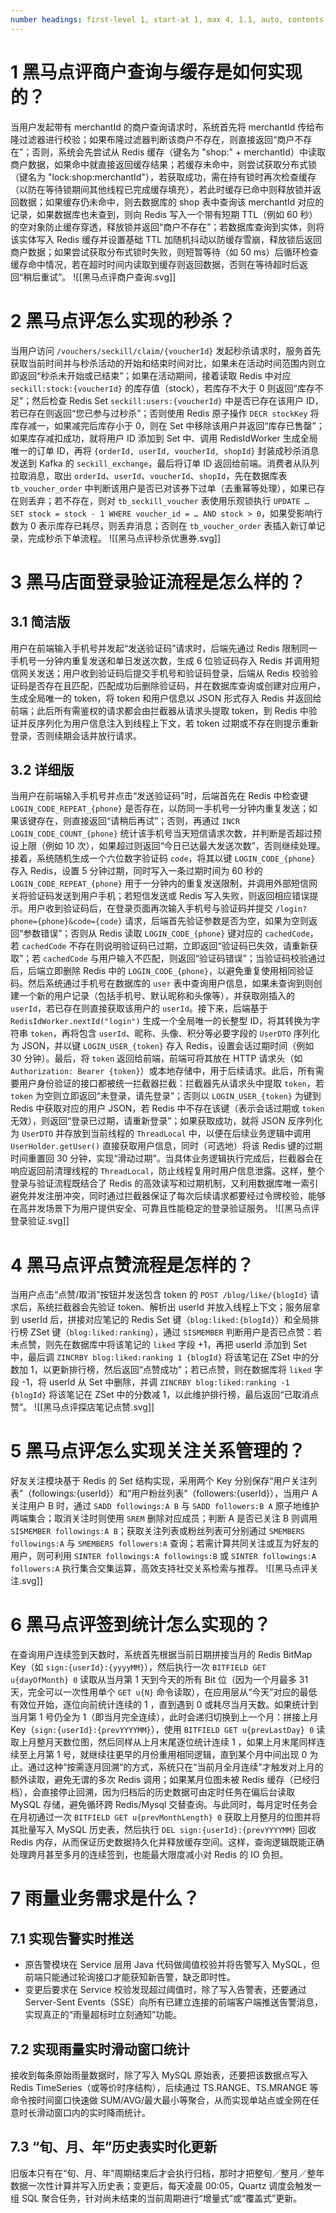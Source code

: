 ```yaml
---
number headings: first-level 1, start-at 1, max 4, 1.1, auto, contents ^toc
---
```

# 1 黑马点评商户查询与缓存是如何实现的？

当用户发起带有 merchantId 的商户查询请求时，系统首先将 merchantId 传给布隆过滤器进行校验；如果布隆过滤器判断该商户不存在，则直接返回“商户不存在”；否则，系统会先尝试从 Redis 缓存（键名为 "shop:" + merchantId）中读取商户数据，如果命中就直接返回缓存结果；若缓存未命中，则尝试获取分布式锁（键名为 "lock:shop:merchantId"），若获取成功，需在持有锁时再次检查缓存（以防在等待锁期间其他线程已完成缓存填充），若此时缓存已命中则释放锁并返回数据；如果缓存仍未命中，则去数据库的 shop 表中查询该 merchantId 对应的记录，如果数据库也未查到，则向 Redis 写入一个带有短期 TTL（例如 60 秒）的空对象防止缓存穿透，释放锁并返回“商户不存在”；若数据库查询到实体，则将该实体写入 Redis 缓存并设置基础 TTL 加随机抖动以防缓存雪崩，释放锁后返回商户数据；如果尝试获取分布式锁时失败，则短暂等待（如 50 ms）后循环检查缓存命中情况，若在超时时间内读取到缓存则返回数据，否则在等待超时后返回“稍后重试”。
![[黑马点评商户查询.svg]]

# 2 黑马点评怎么实现的秒杀？

当用户访问 `/vouchers/seckill/claim/{voucherId}` 发起秒杀请求时，服务首先获取当前时间并与秒杀活动的开始和结束时间对比，如果未在活动时间范围内则立即返回“秒杀未开始或已结束”；如果在活动期间，接着读取 Redis 中对应 `seckill:stock:{voucherId}` 的库存值（stock），若库存不大于 0 则返回“库存不足”；然后检查 Redis Set `seckill:users:{voucherId}` 中是否已存在该用户 ID，若已存在则返回“您已参与过秒杀”；否则使用 Redis 原子操作 `DECR stockKey` 将库存减一，如果减完后库存小于 0，则在 Set 中移除该用户并返回“库存已售罄”；如果库存减扣成功，就将用户 ID 添加到 Set 中、调用 RedisIdWorker 生成全局唯一的订单 ID，再将 `{orderId, userId, voucherId, shopId}` 封装成秒杀消息发送到 Kafka 的 `seckill_exchange`，最后将订单 ID 返回给前端。消费者从队列拉取消息，取出 `orderId`、`userId`、`voucherId`、`shopId`，先在数据库表 `tb_voucher_order` 中判断该用户是否已对该券下过单（去重幂等处理），如果已存在则丢弃；若不存在，则对 `tb_seckill_voucher` 表使用乐观锁执行 `UPDATE … SET stock = stock - 1 WHERE voucher_id = … AND stock > 0`，如果受影响行数为 0 表示库存已耗尽，则丢弃消息；否则在 `tb_voucher_order` 表插入新订单记录，完成秒杀下单流程。
![[黑马点评秒杀优惠券.svg]]

# 3 黑马店面登录验证流程是怎么样的？

## 3.1 简洁版

用户在前端输入手机号并发起“发送验证码”请求时，后端先通过 Redis 限制同一手机号一分钟内重复发送和单日发送次数，生成 6 位验证码存入 Redis 并调用短信网关发送；用户收到验证码后提交手机号和验证码登录，后端从 Redis 校验验证码是否存在且匹配，匹配成功后删除验证码，并在数据库查询或创建对应用户，生成全局唯一的 token，将 token 和用户信息以 JSON 形式存入 Redis 并返回给前端；此后所有需鉴权的请求都会由拦截器从请求头提取 token，到 Redis 中验证并反序列化为用户信息注入到线程上下文，若 token 过期或不存在则提示重新登录，否则续期会话并放行请求。

## 3.2 详细版

当用户在前端输入手机号并点击“发送验证码”时，后端首先在 Redis 中检查键 `LOGIN_CODE_REPEAT_{phone}` 是否存在，以防同一手机号一分钟内重复发送；如果该键存在，则直接返回“请稍后再试”；否则，再通过 `INCR LOGIN_CODE_COUNT_{phone}` 统计该手机号当天短信请求次数，并判断是否超过预设上限（例如 10 次），如果超过则返回“今日已达最大发送次数”，否则继续处理。接着，系统随机生成一个六位数字验证码 `code`，将其以键 `LOGIN_CODE_{phone}` 存入 Redis，设置 5 分钟过期，同时写入一条过期时间为 60 秒的 `LOGIN_CODE_REPEAT_{phone}` 用于一分钟内的重复发送限制，并调用外部短信网关将验证码发送到用户手机；若短信发送或 Redis 写入失败，则返回相应错误提示。用户收到验证码后，在登录页面再次输入手机号与验证码并提交 `/login?phone={phone}&code={code}` 请求，后端首先验证参数是否为空，如果为空则返回“参数错误”；否则从 Redis 读取 `LOGIN_CODE_{phone}` 键对应的 `cachedCode`，若 `cachedCode` 不存在则说明验证码已过期，立即返回“验证码已失效，请重新获取”；若 `cachedCode` 与用户输入不匹配，则返回“验证码错误”；当验证码校验通过后，后端立即删除 Redis 中的 `LOGIN_CODE_{phone}`，以避免重复使用相同验证码。然后系统通过手机号在数据库的 `user` 表中查询用户信息，如果未查询到则创建一个新的用户记录（包括手机号、默认昵称和头像等），并获取刚插入的 `userId`，若已存在则直接获取该用户的 `userId`。接下来，后端基于 `RedisIdWorker.nextId("login")` 生成一个全局唯一的长整型 ID，将其转换为字符串 `token`，再将包含 `userId`、昵称、头像、积分等必要字段的 `UserDTO` 序列化为 JSON，并以键 `LOGIN_USER_{token}` 存入 Redis，设置会话过期时间（例如 30 分钟）。最后，将 `token` 返回给前端，前端可将其放在 HTTP 请求头（如 `Authorization: Bearer {token}`）或本地存储中，用于后续请求。此后，所有需要用户身份验证的接口都被统一拦截器拦截：拦截器先从请求头中提取 `token`，若 `token` 为空则立即返回“未登录，请先登录”；否则以 `LOGIN_USER_{token}` 为键到 Redis 中获取对应的用户 JSON，若 Redis 中不存在该键（表示会话过期或 `token` 无效），则返回“登录已过期，请重新登录”；如果获取成功，就将 JSON 反序列化为 `UserDTO` 并存放到当前线程的 `ThreadLocal` 中，以便在后续业务逻辑中调用 `UserHolder.getUser()` 直接获取用户信息，同时（可选地）将该 Redis 键的过期时间重置回 30 分钟，实现“滑动过期”。当具体业务逻辑执行完成后，拦截器会在响应返回前清理线程的 `ThreadLocal`，防止线程复用时用户信息泄露。这样，整个登录与验证流程既结合了 Redis 的高效读写和过期机制，又利用数据库唯一索引避免并发注册冲突，同时通过拦截器保证了每次后续请求都要经过令牌校验，能够在高并发场景下为用户提供安全、可靠且性能稳定的登录验证服务。
![[黑马点评登录验证.svg]]

# 4 黑马点评点赞流程是怎样的？

当用户点击“点赞/取消”按钮并发送包含 token 的 `POST /blog/like/{blogId}` 请求后，系统拦截器会先验证 token、解析出 userId 并放入线程上下文；服务层拿到 userId 后，拼接对应笔记的 Redis Set 键（`blog:liked:{blogId}`）和全局排行榜 ZSet 键（`blog:liked:ranking`），通过 `SISMEMBER` 判断用户是否已点赞：若未点赞，则先在数据库中将该笔记的 `liked` 字段 +1，再把 userId 添加到 Set 中，最后调 `ZINCRBY blog:liked:ranking 1 {blogId}` 将该笔记在 ZSet 中的分数加 1，以更新排行榜，然后返回“点赞成功”；若已点赞，则在数据库将 `liked` 字段 -1，将 userId 从 Set 中删除，并调 `ZINCRBY blog:liked:ranking -1 {blogId}` 将该笔记在 ZSet 中的分数减 1，以此维护排行榜，最后返回“已取消点赞”。
![[黑马点评探店笔记点赞.svg]]

# 5 黑马点评怎么实现关注关系管理的？

好友关注模块基于 Redis 的 Set 结构实现，采用两个 Key 分别保存“用户关注列表”（followings:{userId}）和“用户粉丝列表”（followers:{userId}），当用户 A 关注用户 B 时，通过 `SADD followings:A B` 与 `SADD followers:B A` 原子地维护两端集合；取消关注时则使用 `SREM` 删除对应成员；判断 A 是否已关注 B 则调用 `SISMEMBER followings:A B`；获取关注列表或粉丝列表可分别通过 `SMEMBERS followings:A` 与 `SMEMBERS followers:A` 查询；若需计算共同关注或互为好友的用户，则可利用 `SINTER followings:A followings:B` 或 `SINTER followings:A followers:A` 执行集合交集运算，高效支持社交关系检索与推荐。
![[黑马点评关注.svg]]

# 6 黑马点评签到统计怎么实现的？

在查询用户连续签到天数时，系统首先根据当前日期拼接当月的 Redis BitMap Key（如 `sign:{userId}:{yyyyMM}`），然后执行一次 `BITFIELD GET u{dayOfMonth} 0` 读取从当月第 1 天到今天的所有 Bit 位（因为一个月最多 31 天，完全可以一次性用单个 `GET u{N}` 命令读取），在应用层从“今天”对应的最低有效位开始，逐位向前统计连续的 1 ，直到遇到 0 或耗尽当月天数。如果统计到当月第 1 号仍全为 1（即当月完全连续），此时会递归切换到上一个月：拼接上月 Key（`sign:{userId}:{prevYYYYMM}`），使用 `BITFIELD GET u{prevLastDay} 0` 读取上月整月天数位图，然后同样从上月末尾逐位统计连续 1 ，如果上月末尾同样连续至上月第 1 号，就继续往更早的月份重用相同逻辑，直到某个月中间出现 0 为止。通过这种“按需逐月回溯”的方式，系统只在“当前月全月连续”才触发对上月的额外读取，避免无谓的多次 Redis 调用；如果某月位图未被 Redis 缓存（已经归档），会直接停止回溯，因为归档后的历史数据可由定时任务在偏后台读取 MySQL 存储，避免循环跨 Redis/Mysql 交替查询。与此同时，每月定时任务会在月初通过一次 `BITFIELD GET u{prevMonthLength} 0` 获取上月整月的位图并将其批量写入 MySQL 历史表，然后执行 `DEL sign:{userId}:{prevYYYYMM}` 回收 Redis 内存，从而保证历史数据持久化并释放缓存空间。这样，查询逻辑既能正确处理跨月甚至多月的连续签到，也能最大限度减小对 Redis 的 IO 负担。

# 7 雨量业务需求是什么？

## 7.1 实现告警实时推送

- 原告警模块在 Service 层用 Java 代码做阈值校验并将告警写入 MySQL，但前端只能通过轮询接口才能获知新告警，缺乏即时性。
- 变更后要求在 Service 校验发现超过阈值时，除了写入告警表，还要通过 Server-Sent Events（SSE）向所有已建立连接的前端客户端推送告警消息，实现真正的“雨量超标时立刻通知”功能。

## 7.2 实现雨量实时滑动窗口统计


接收到每条原始雨量数据时，除了写入 MySQL 原始表，还要把该数据点写入 Redis TimeSeries（或等价时序结构），后续通过 TS.RANGE、TS.MRANGE 等命令按时间窗口快速做 SUM/AVG/最大最小等聚合，从而实现单站点或全网在任意时长滑动窗口内的实时降雨统计。

## 7.3 “旬、月、年”历史表实时化更新

旧版本只有在“旬、月、年”周期结束后才会执行归档，那时才把整旬／整月／整年数据一次性计算并写入历史表；变更后，每天凌晨 00:05，Quartz 调度会触发一组 SQL 聚合任务，针对尚未结束的当前周期进行“增量式”或“覆盖式”更新。

